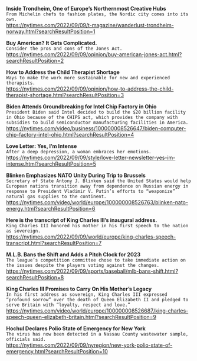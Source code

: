 **Inside Trondheim, One of Europe’s Northernmost Creative Hubs**\
`From Michelin chefs to fashion plates, the Nordic city comes into its own.`\
https://nytimes.com/2022/09/09/t-magazine/wanderlust-trondheim-norway.html?searchResultPosition=1

**Buy American? It Gets Complicated.**\
`Consider the pros and cons of the Jones Act.`\
https://nytimes.com/2022/09/09/opinion/buy-american-jones-act.html?searchResultPosition=2

**How to Address the Child Therapist Shortage**\
`Ways to make the work more sustainable for new and experienced therapists.`\
https://nytimes.com/2022/09/09/opinion/how-to-address-the-child-therapist-shortage.html?searchResultPosition=3

**Biden Attends Groundbreaking for Intel Chip Factory in Ohio**\
`President Biden said Intel decided to build the $20 billion facility in Ohio because of the CHIPS act, which provides the company with subsidies to build semiconductor manufacturing facilities in America.`\
https://nytimes.com/video/business/100000008526647/biden-computer-chip-factory-intel-ohio.html?searchResultPosition=4

**Love Letter: Yes, I’m Intense**\
`After a deep depression, a woman embraces her emotions.`\
https://nytimes.com/2022/09/09/style/love-letter-newsletter-yes-im-intense.html?searchResultPosition=5

**Blinken Emphasizes NATO Unity During Trip to Brussels**\
`Secretary of State Antony J. Blinken said the United States would help European nations transition away from dependence on Russian energy in response to President Vladimir V. Putin’s efforts to “weaponize” natural gas supplies to the continent.`\
https://nytimes.com/video/world/europe/100000008526763/blinken-nato-energy.html?searchResultPosition=6

**Here is the transcript of King Charles III’s inaugural address.**\
`King Charles III honored his mother in his first speech to the nation as sovereign.`\
https://nytimes.com/2022/09/09/world/europe/king-charles-speech-transcript.html?searchResultPosition=7

**M.L.B. Bans the Shift and Adds a Pitch Clock for 2023**\
`The league’s competition committee chose to take immediate action on the issues despite the players voting against the changes.`\
https://nytimes.com/2022/09/09/sports/baseball/mlb-bans-shift.html?searchResultPosition=8

**King Charles III Promises to Carry On His Mother’s Legacy**\
`In his first address as sovereign, King Charles III expressed “profound sorrow” over the death of Queen Elizabeth II and pledged to serve Britain with “loyalty, respect and love.”`\
https://nytimes.com/video/world/europe/100000008526687/king-charles-speech-queen-elizabeth-britain.html?searchResultPosition=9

**Hochul Declares Polio State of Emergency for New York**\
`The virus has now been detected in a Nassau County wastewater sample, officials said.`\
https://nytimes.com/2022/09/09/nyregion/new-york-polio-state-of-emergency.html?searchResultPosition=10

